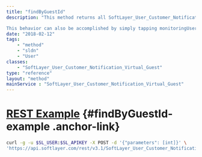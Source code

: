 ```yaml
---
title: "findByGuestId"
description: "This method returns all SoftLayer_User_Customer_Notification_Virtual_Guest objects associated with the passed in ID as long as that Virtual Guest ID is owned by the current user's account. 

This behavior can also be accomplished by simply tapping monitoringUserNotification on the Virtual_Guest object. "
date: "2018-02-12"
tags:
    - "method"
    - "sldn"
    - "User"
classes:
    - "SoftLayer_User_Customer_Notification_Virtual_Guest"
type: "reference"
layout: "method"
mainService : "SoftLayer_User_Customer_Notification_Virtual_Guest"
---
```


# [REST Example](#findByGuestId-example) <a href="/article/rest/"><i class="fas fa-question"></i></a> {#findByGuestId-example .anchor-link} 
```bash
curl -g -u $SL_USER:$SL_APIKEY -X POST -d '{"parameters": [int]}' \
'https://api.softlayer.com/rest/v3.1/SoftLayer_User_Customer_Notification_Virtual_Guest/findByGuestId'
```
